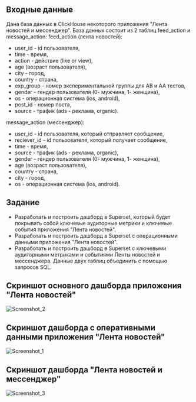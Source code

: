 ## Входные данные

Дана база данных в ClickHouse некоторого приложения "Лента новостей и мессенджер".
База данных состоит из 2 таблиц feed_action и message_action:
feed_action (лента новостей):
* user_id - id пользователя,
* time - время,
* action - действие (like or view),
* age (возраст пользователя),
* city - город,
* country - страна,
* exp_group - номер экспериментальной группы для AB и AA тестов,
* gender - гендер пользователя (0- мужчина, 1- женщина),
* os - операционная система (ios, android),
* post_id - номер поста,
* source - трафик (ads - реклама, organic).

message_action (мессенджер):
* user_id - id пользователя, который отправляет сообщение,
* reciever_id - id пользователя, который получает сообщение,
* time - время,
* source - трафик (ads - реклама, organic),
* gender - гендер пользователя (0- мужчина, 1- женщина),
* age (возраст пользователя),
* country - страна,
* city - город,
* os - операционная система (ios, android).

## Задание
* Разработать и построить дашборд в Superset, который будет покрывать собой ключевые аудиторные метрики и ключевые события приложения "Лента новостей".
* Разработать и построить дашборд в Superset с операционными данными приложения "Лента новостей".
* Разработать и построить дашборд в Superset с ключевыми аудиторными метриками и событиями Ленты новостей и мессенджера. Данные двух таблиц объединить с помощью запросов SQL.

## Скриншот основного дашборда приложения "Лента новостей"

![Screenshot_2](https://user-images.githubusercontent.com/122218714/211634283-63e5b822-9e54-41fe-ac57-668b98de46c1.png)

## Скриншот дашборда с оперативными данными приложения "Лента новостей"

![Screenshot_1](https://user-images.githubusercontent.com/122218714/211633980-65970a18-1a7c-42f6-aa5b-b1b6fa173af5.png)

## Скриншот дашборда "Лента новостей и мессенджер"

![Screenshot_3](https://user-images.githubusercontent.com/122218714/213459260-2b6dbaa3-c0d0-45b6-8882-d2741215eb55.png)


